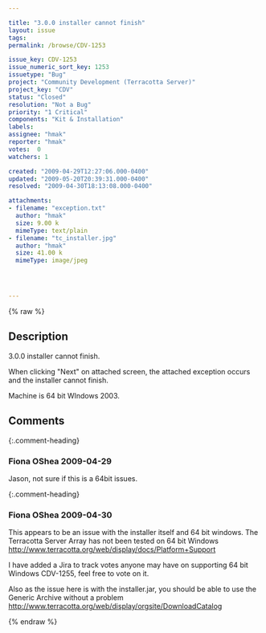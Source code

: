 ```yaml
---

title: "3.0.0 installer cannot finish"
layout: issue
tags: 
permalink: /browse/CDV-1253

issue_key: CDV-1253
issue_numeric_sort_key: 1253
issuetype: "Bug"
project: "Community Development (Terracotta Server)"
project_key: "CDV"
status: "Closed"
resolution: "Not a Bug"
priority: "1 Critical"
components: "Kit & Installation"
labels: 
assignee: "hmak"
reporter: "hmak"
votes:  0
watchers: 1

created: "2009-04-29T12:27:06.000-0400"
updated: "2009-05-20T20:39:31.000-0400"
resolved: "2009-04-30T18:13:08.000-0400"

attachments:
- filename: "exception.txt"
  author: "hmak"
  size: 9.00 k
  mimeType: text/plain
- filename: "tc_installer.jpg"
  author: "hmak"
  size: 41.00 k
  mimeType: image/jpeg




---
```


{% raw %}

## Description

<div markdown="1" class="description">

3.0.0 installer cannot finish.

When clicking "Next" on attached screen, the attached exception occurs and the installer cannot finish.

Machine is 64 bit WIndows 2003.

</div>

## Comments


{:.comment-heading}
### **Fiona OShea** <span class="date">2009-04-29</span>

<div markdown="1" class="comment">

Jason, not sure if this is a 64bit issues.

</div>


{:.comment-heading}
### **Fiona OShea** <span class="date">2009-04-30</span>

<div markdown="1" class="comment">

This appears to be an issue with the installer itself and 64 bit windows.
The Terracotta Server Array has not been tested on 64 bit Windows http://www.terracotta.org/web/display/docs/Platform+Support

I have added a Jira to track votes anyone may  have on supporting 64 bit Windows CDV-1255, feel free to vote on it.

Also as the issue here is with the installer.jar, you should be able to use the Generic Archive without a problem http://www.terracotta.org/web/display/orgsite/DownloadCatalog



</div>



{% endraw %}
